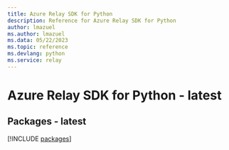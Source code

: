 ```yaml
---
title: Azure Relay SDK for Python
description: Reference for Azure Relay SDK for Python
author: lmazuel
ms.author: lmazuel
ms.data: 05/22/2023
ms.topic: reference
ms.devlang: python
ms.service: relay
---
```

# Azure Relay SDK for Python - latest
## Packages - latest
[!INCLUDE [packages](relay-index.md)]